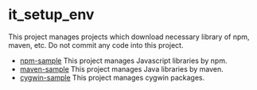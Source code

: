 # it_setup_env
This project manages projects which download necessary library of npm, maven, etc. Do not commit any code into this project.

+ [npm-sample](npm-sample/README.md) This project manages Javascript libraries by npm.
+ [maven-sample](maven-sample/README.md)  This project manages Java libraries by maven.
+ [cygwin-sample](cygwin-sample/README.md) This project manages cygwin packages.

